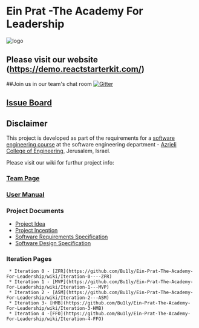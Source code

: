 # Ein Prat -The Academy For Leadership  


![logo](https://upload.wikimedia.org/wikipedia/he/thumb/6/6c/Ein_Prat_Logo.jpg/220px-Ein_Prat_Logo.jpg)

## Please visit our website (https://demo.reactstarterkit.com/)


##Join us in our team's chat room
[![Gitter](https://badges.gitter.im/Bu1ly/classProject.svg)](https://gitter.im/Bu1ly/classProject?utm_source=badge&utm_medium=badge&utm_campaign=pr-badge&utm_content=body_badge)

## [Issue Board](https://huboard.com/robi-y/seproject-team-template#/)

## Disclaimer
This project is developed as part of the requirements for a [software engineering course](https://github.com/jce-il/se-class/wiki) at the software engineering department - [Azrieli College of Engineering](http://www.jce.ac.il/), Jerusalem, Israel.

Please visit our wiki for furthur project info: 

### [Team Page](https://github.com/Bu1ly/classProject/wiki/Our-Team)

### [User Manual](https://github.com/Bu1ly/classProject/wiki/User-Manual)


### Project Documents
- [Project Idea](https://docs.google.com/presentation/d/1iAixcF9R-3Ua6bXK61cdIVnS3pay25O-jXehXIKaKac/edit?usp=sharing) 
- [Project Inception](../../wiki/inception)
- [Software Requirements Specification](../../wiki/srs)
- [Software Design Specification](../../wiki/sds)

### Iteration Pages
     * Iteration 0 - [ZFR](https://github.com/Bu1ly/Ein-Prat-The-Academy-For-Leadership/wiki/Iteration-0----ZFR)
     * Iteration 1 - [MVP](https://github.com/Bu1ly/Ein-Prat-The-Academy-For-Leadership/wiki/Iteration-1---MVP) 
     * Iteration 2 - [ASM](https://github.com/Bu1ly/Ein-Prat-The-Academy-For-Leadership/wiki/Iteration-2---ASM)
     * Iteration 3- [HMB](https://github.com/Bu1ly/Ein-Prat-The-Academy-For-Leadership/wiki/Iteration-3-HMB)
     * Iteration 4 -[FFO](https://github.com/Bu1ly/Ein-Prat-The-Academy-For-Leadership/wiki/Iteration-4-FFO)



